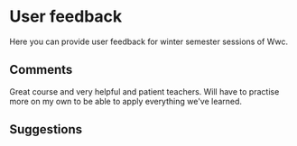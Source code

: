# User feedback

Here you can provide user feedback for winter semester sessions of Wwc.

## Comments
Great course and very helpful and patient teachers. Will have to practise more on my own to be able to apply everything we've learned.


## Suggestions


